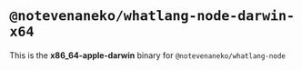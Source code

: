 # `@notevenaneko/whatlang-node-darwin-x64`

This is the **x86_64-apple-darwin** binary for `@notevenaneko/whatlang-node`
